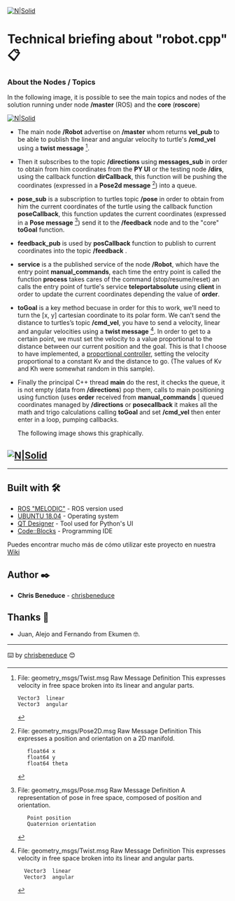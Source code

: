 
[![N|Solid](https://www.ekumenlabs.com/images/logo.png)](https://www.ekumenlabs.com/)
# Technical briefing about "robot.cpp" 📋

### About the Nodes / Topics
In the following image, it is possible to see the main topics and nodes of the solution running under node **/master** (ROS) and the **core** (**roscore**) 

[![N|Solid](https://live.staticflickr.com/65535/50997579005_1411232887_z.jpg)](https://flic.kr/p/2kGtVvx)
- The main node **/Robot** advertise on **/master** whom returns **vel_pub** to be able to publish the linear and angular velocity to turtle's **/cmd_vel** using a **twist message** [^1].
[^1]: 
    File: geometry_msgs/Twist.msg
    Raw Message Definition
    This expresses velocity in free space broken into its linear and angular parts.
    
        Vector3  linear
        Vector3  angular



- Then it subscribes to the topic **/directions** using **messages_sub** in order to obtain from him coordinates from the **PY UI** or the testing node **/dirs**, using the callback function **dirCallback**, this function will be pushing the coordinates (expressed in a **Pose2d message** [^2]) into a queue.
 
[^2]:

    File: geometry_msgs/Pose2D.msg
    Raw Message Definition
    This expresses a position and orientation on a 2D manifold.

           float64 x
           float64 y
           float64 theta
- **pose_sub** is a subscription to turtles topic **/pose** in order to obtain from him the current coordinates of the turtle using the callback function **poseCallback**, this function updates the current coordinates (expressed in a **Pose message** [^3]) send it to the **/feedback** node and to the "core" **toGoal** function.
[^3]:
    File: geometry_msgs/Pose.msg
    Raw Message Definition
    A representation of pose in free space, composed of position and orientation. 

           Point position
           Quaternion orientation
 - **feedback_pub** is used by **posCallback** function to publish to current coordinates into the topic **/feedback** .

- **service** is a the published service of the node **/Robot**, which have the entry point **manual_commands**, each time the entry point is called the function **process** takes cares of the command (stop/resume/reset) an calls the entry point of turtle's service **teleportabsolute** using **client** in order to update the current coordinates depending the value of **order**.

- **toGoal** is a key method becuase in order for this to work, we’ll need to turn the [x, y] cartesian coordinate to its polar form. We can’t send the distance to turtles’s topic **/cmd_vel**, you have to send a velocity, linear and angular velocities using a **twist message** [^4].
In order to get to a certain point, we must set the velocity to a value proportional to the distance between our current position and the goal.
This is that I choose to have implemented, a [proportional controller](https://en.wikipedia.org/wiki/PID_controller), setting the velocity proportional to a constant Kv and the distance to go. (The values of Kv and Kh were somewhat random in this sample). 

[^4]:
    File: geometry_msgs/Twist.msg
    Raw Message Definition
    This expresses velocity in free space broken into its linear and angular parts.

          Vector3  linear
          Vector3  angular

- Finally the principal C++ thread **main** do the rest, it checks the queue, it is not empty (data from **/directions**) pop them, calls to main positioning using function (uses **order** received from **manual_commands** | queued coordinates managed by **/directions** or **posecallback** it makes all the math and trigo calculations calling **toGoal** and set **/cmd_vel** then enter enter in a loop, pumping callbacks.  
 
    The following image shows this graphically.

[![N|Solid](https://live.staticflickr.com/65535/50997579050_0a8bf3ef7e_z.jpg)](https://flic.kr/p/2kGtVwj)
---
---

## Built with 🛠️


* [ROS "MELODIC"](http://wiki.ros.org/melodic) - ROS version used
* [UBUNTU 18.04](https://releases.ubuntu.com/18.04/) - Operating system
* [QT Designer](https://doc.qt.io/qt-5/qtdesigner-manual.html) - Tool used for Python's UI
* [Code::Blocks](https://www.codeblocks.org/) - Programming IDE 



Puedes encontrar mucho más de cómo utilizar este proyecto en nuestra [Wiki](https://github.com/tu/proyecto/wiki)


## Author ✒️


* **Chris Beneduce** -  [chrisbeneduce](https://github.com/chrisbeneduce)



## Thanks 🎁

* Juan, Alejo and Fernando from Ekumen 🤓.


---


⌨️ by [chrisbeneduce](https://github.com/chrisbeneduce) 😊

